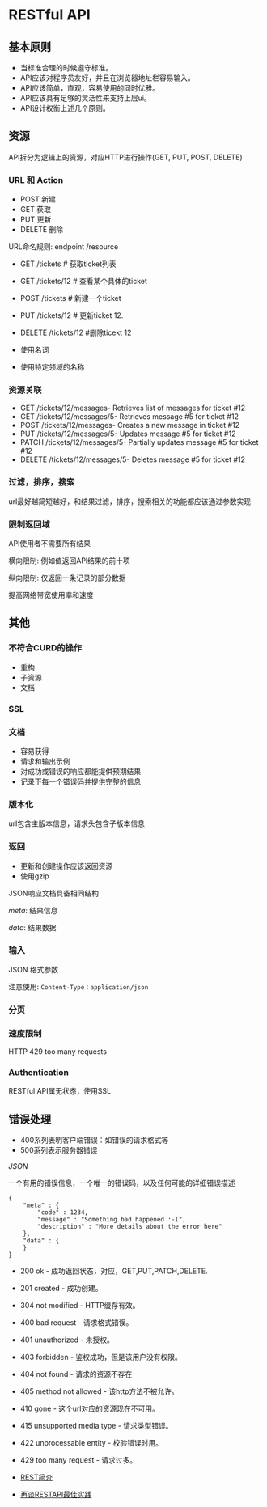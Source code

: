 # RESTful API

## 基本原则

- 当标准合理的时候遵守标准。
- API应该对程序员友好，并且在浏览器地址栏容易输入。
- API应该简单，直观，容易使用的同时优雅。
- API应该具有足够的灵活性来支持上层ui。
- API设计权衡上述几个原则。

## 资源

API拆分为逻辑上的资源，对应HTTP进行操作(GET, PUT, POST, DELETE)

### URL 和 Action

- POST 新建
- GET 获取
- PUT 更新
- DELETE 删除

URL命名规则: endpoint /resource

- GET /tickets # 获取ticket列表
- GET /tickets/12 # 查看某个具体的ticket
- POST /tickets # 新建一个ticket
- PUT /tickets/12 # 更新ticket 12.
- DELETE /tickets/12 #删除ticekt 12

- 使用名词
- 使用特定领域的名称 

### 资源关联


- GET /tickets/12/messages- Retrieves list of messages for ticket #12
- GET /tickets/12/messages/5- Retrieves message #5 for ticket #12
- POST /tickets/12/messages- Creates a new message in ticket #12
- PUT /tickets/12/messages/5- Updates message #5 for ticket #12
- PATCH /tickets/12/messages/5- Partially updates message #5 for ticket #12
- DELETE /tickets/12/messages/5- Deletes message #5 for ticket #12

### 过滤，排序，搜索

url最好越简短越好，和结果过滤，排序，搜索相关的功能都应该通过参数实现

### 限制返回域

API使用者不需要所有结果

横向限制: 例如值返回API结果的前十项

纵向限制: 仅返回一条记录的部分数据

提高网络带宽使用率和速度

## 其他

### 不符合CURD的操作

- 重构
- 子资源
- 文档

### SSL

### 文档

- 容易获得
- 请求和输出示例
- 对成功或错误的响应都能提供预期结果
- 记录下每一个错误码并提供完整的信息

### 版本化

url包含主版本信息，请求头包含子版本信息

### 返回

- 更新和创建操作应该返回资源
- 使用gzip

JSON响应文档具备相同结构

*meta*: 结果信息

*data*: 结果数据

### 输入

JSON 格式参数

注意使用: `Content-Type：application/json`

### 分页

### 速度限制

HTTP 429 too many requests

### Authentication

RESTful API属无状态，使用SSL

## 错误处理

- 400系列表明客户端错误：如错误的请求格式等
- 500系列表示服务器错误

*JSON*

一个有用的错误信息，一个唯一的错误码，以及任何可能的详细错误描述

```
{
    "meta" : {
        "code" : 1234,
        "message" : "Something bad happened :-(",
        "description" : "More details about the error here"
    },
    "data" : {
    }
}
```

- 200 ok  - 成功返回状态，对应，GET,PUT,PATCH,DELETE.
- 201 created  - 成功创建。
- 304 not modified   - HTTP缓存有效。
- 400 bad request   - 请求格式错误。
- 401 unauthorized   - 未授权。
- 403 forbidden   - 鉴权成功，但是该用户没有权限。
- 404 not found - 请求的资源不存在
- 405 method not allowed - 该http方法不被允许。
- 410 gone - 这个url对应的资源现在不可用。
- 415 unsupported media type - 请求类型错误。
- 422 unprocessable entity - 校验错误时用。
- 429 too many request - 请求过多。

- [REST简介](http://blog.jobbole.com/88551/)
- [再谈RESTAPI最佳实践](http://blog.jobbole.com/70511/)